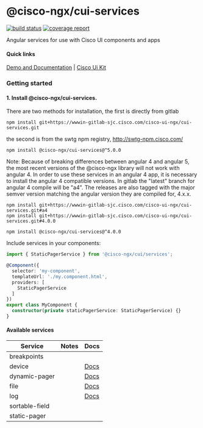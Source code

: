 # @cisco-ngx/cui-services
[![build status](https://wwwin-gitlab-sjc.cisco.com/cisco-ui-ngx/cui-services/badges/master/build.svg)](https://wwwin-gitlab-sjc.cisco.com/cisco-ui-ngx/cui-services/commits/master)
[![coverage report](https://wwwin-gitlab-sjc.cisco.com/cisco-ui-ngx/cui-services/badges/master/coverage.svg)](https://wwwin-gitlab-sjc.cisco.com/cisco-ui-ngx/cui-services/commits/master)

Angular services for use with Cisco UI components and apps

#### Quick links
[Demo and Documentation](http://swtg-rtp-dev-7/angular4/) |
[Cisco Ui Kit](http://cisco-ui.cisco.com/)

### Getting started
#### 1. Install @cisco-ngx/cui-services.
There are two methods for installation, the first is directly from gitlab
```
npm install git+https://wwwin-gitlab-sjc.cisco.com/cisco-ui-ngx/cui-services.git
```
the second is from the swtg npm registry, http://swtg-npm.cisco.com/
```
npm install @cisco-ngx/cui-services@^5.0.0
```

Note: Because of breaking differences between angular 4 and angular 5, the most recent versions of the @cisco-ngx library will not work with angular 4. In order to use these services in an angular 4 app, it is necessary to install the angular 4 compatible versions. In gitlab the "latest" branch for angular 4 compile will be "a4". The releases are also tagged with the major semver version matching the angular version they are compiled for, 4.x.x. 
```
npm install git+https://wwwin-gitlab-sjc.cisco.com/cisco-ui-ngx/cui-services.git#a4
npm install git+https://wwwin-gitlab-sjc.cisco.com/cisco-ui-ngx/cui-services.git#4.0.0
```
```
npm install @cisco-ngx/cui-services@^4.0.0
```

Include services in your components:
```TypeScript
import { StaticPagerService } from '@cisco-ngx/cui/services';

@Component({
  selector: 'my-component',
  templateUrl: './my.component.html',
  providers: [
    StaticPagerService
  ]
})
export class MyComponent {
  constructor(private staticPagerService: StaticPagerService) {}
}
```

#### Available services
| Service          | Notes                                                  | Docs      |
|------------------|--------------------------------------------------------| --------- |
| breakpoints      |                                                        |  |
| device           |                                                        | [Docs](http://swtg-rtp-dev-7/angular4/example/DeviceService) |
| dynamic-pager    |                                                        | [Docs](http://swtg-rtp-dev-7/angular4/example/DynamicPagerService) |
| file             |                                                        | [Docs](http://swtg-rtp-dev-7/angular4/example/FileService) |
| log              |                                                        | [Docs](http://swtg-rtp-dev-7/angular4/example/LogService) |
| sortable-field   |                                                        |  |
| static-pager     |                                                        |  |
